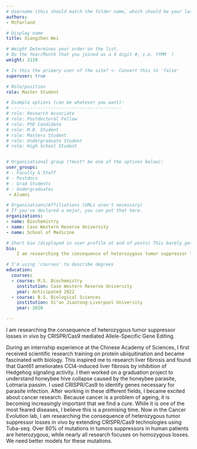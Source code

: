 ```yaml
---
# Username (this should match the folder name, which should be your last name)
authors:
- McFarland

# Display name
title: Xiangzhen Wei

# Weight Determines your order on the list. 
# Do the Year/Month that you joined as a 4 digit #, i.e. YYMM  )
weight: 2110

# Is this the primary user of the site? <- Convert this to 'false'
superuser: true

# Role/position
role: Master Student

# Example options (can be whatever you want):
# ------------------------------------------
# role: Research Associate
# role: Postdoctoral Fellow
# role: PhD Candidate
# role: M.D. Student
# role: Masters Student
# role: Undergraduate Student
# role: High School Student


# Organizational group (*must* be one of the options below):
user_groups:
# - Faculty & Staff
# - Postdocs
# - Grad Students
# - Undergraduates 
 - Alumni

# Organizations/Affiliations (URLs aren't necessary)
# If you've declared a major, you can put that here. 
organizations:
- name: Biochemistry
- name: Case Western Reserve University
- name: School of Medicine

# Short bio (displayed in user profile at end of posts) This barely gets used, so don't bother. 
bio: 
    I am researching the consequence of heterozygous tumor suppressor losses in vivo by CRISPR/Cas9 mediated Allele-Specific Gene Editing.

# I'm using 'courses' to describe degrees
education:
  courses:
  - course: M.S. Biochemistry
    institution: Case Western Reserve University 
    year: Anticipated 2022
  - course: B.S. Biological Sciences
    institution: Xi‘an Jiaotong-Liverpool University
    year: 2020

---
```

I am researching the consequence of heterozygous tumor suppressor losses in vivo by CRISPR/Cas9 mediated Allele-Specific Gene Editing.

<!--more--> 

During an internship experience at the Chinese Academy of Sciences, I first received scientific research training on protein ubiquitination and became fascinated with biology. This inspired me to research liver fibrosis and found that Gant61 ameliorates CCl4-induced liver fibrosis by inhibition of Hedgehog signaling activity. I then worked on a graduation project to understand honeybee hive collapse caused by the honeybee parasite, Lotmaria passim. I used CRISPR/Cas9 to identify genes necessary for parasite infection. After working in these different fields, I became excited about cancer research. Because cancer is a problem of ageing, it is becoming increasingly important that we find a cure. While it is one of the most feared diseases, I believe this is a promising time. Now in the Cancer Evolution lab, I am researching the consequence of heterozygous tumor suppressor losses in vivo by extending CRISPR/Cas9 technologies using Tuba-seq. Over 80% of mutations in tumors suppressors in human patients are heterozygous, while nearly all research focuses on homozygous losses. We need better models for these mutations.


